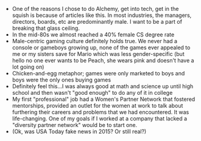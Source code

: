 - One of the reasons I chose to do Alchemy, get into tech, get in the squish is because of articles like this. In most industries, the managers, directors, boards, etc are predominantly male. I want to be a part of breaking that glass ceiling.
- In the mid-80s we almost reached a 40% female CS degree rate 
- Male-centric gaming culture definitely holds true. We never had a console or gameboys growing up, none of the games ever appealed to me or my sisters save for Mario which was less gender-specific (but hello no one ever wants to be Peach, she wears pink and doesn't have a lot going on)
- Chicken-and-egg metaphor; games were only marketed to boys and boys were the only ones buying games
- Definitely feel this...I was always good at math and science up until high school and then wasn't "good enough" to do any of it in college
- My first "professional" job had a Women's Partner Network that fostered mentorships, provided an outlet for the women at work to talk about furthering their careers and problems that we had encountered. It was life-changing. One of my goals if I worked at a company that lacked a "diversity partner network" would be to start one.
- (Ok, was USA Today fake news in 2015? Or still real?)
